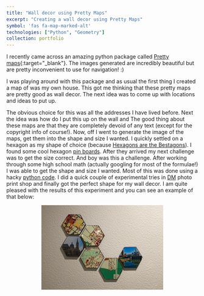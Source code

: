 ```yaml
---
title: "Wall decor using Pretty Maps"
excerpt: "Creating a wall decor using Pretty Maps"
symbol: 'fas fa-map-marked-alt'
technologies: ["Python", "Geometry"]
collection: portfolio
---
```


I recently came across an amazing python package called [Pretty maps](https://github.com/marceloprates/prettymaps){:target="_blank"}. The images generated are incredibly beautiful but are pretty inconvenient to use for navigation! :)

I was playing around with this package and as usual the first thing I created a map of was my own house. This got me thinking that these pretty maps are pretty good as wall decor. The next idea was to come up with locations and ideas to put up. 

The obvious choice for this was all the addresses I have lived before. Next the idea was how do I put this up on the wall and The good thing about these maps are that they are completely devoid of any text (except for the copyright info of course!). Now, off I went to generate the image of the maps, get them into the shape and size I wanted. I quickly settled on a hexagon as my shape of choice (because [Hexagons are the Bestagons](https://www.youtube.com/watch?v=thOifuHs6eY)). I found some cool hexagon [pin boards](https://www.amazon.de/dp/B07JNNM31F?psc=1&ref=ppx_yo2ov_dt_b_product_details). After they arrived my next challenge was to get the size correct. And boy was this a challenge. After working through some high school math (actually googling for most of the formulae!) I was able to get the shape and size I wanted. Most of this was done using a hacky [python code](https://github.com/armandyam/pretty_maps_decor). I did a quick couple of experimental tries in [DM](https://www.dm.de/foto) photo print shop and finally got the perfect shape for my wall decor. I am quite pleased with the results of this experiment and you can see an example of that below:


<p align="center">
  <img src="/images/pretty_maps.png" />
</p>
